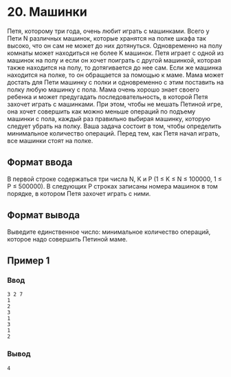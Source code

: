 # 20. Машинки

Петя, которому три года, очень любит играть с машинками. Всего у Пети N различных машинок, которые хранятся на полке
шкафа так высоко, что он сам не может до них дотянуться. Одновременно на полу комнаты может находиться не более K
машинок. Петя играет с одной из машинок на полу и если он хочет поиграть с другой машинкой, которая также находится на
полу, то дотягивается до нее сам. Если же машинка находится на полке, то он обращается за помощью к маме. Мама может
достать для Пети машинку с полки и одновременно с этим поставить на полку любую машинку с пола. Мама очень хорошо знает
своего ребенка и может предугадать последовательность, в которой Петя захочет играть с машинками. При этом, чтобы не
мешать Петиной игре, она хочет совершить как можно меньше операций по подъему машинки с пола, каждый раз правильно
выбирая машинку, которую следует убрать на полку. Ваша задача состоит в том, чтобы определить минимальное количество
операций. Перед тем, как Петя начал играть, все машинки стоят на полке.

## Формат ввода

В первой строке содержаться три числа N, K и P (1 ≤ K ≤ N ≤ 100000, 1 ≤ P ≤ 500000). В следующих P строках записаны
номера машинок в том порядке, в котором Петя захочет играть с ними.

## Формат вывода

Выведите единственное число: минимальное количество операций, которое надо совершить Петиной маме.

## Пример 1

### Ввод

    3 2 7
    1
    2
    3
    1
    3
    1
    2

### Вывод

    4

